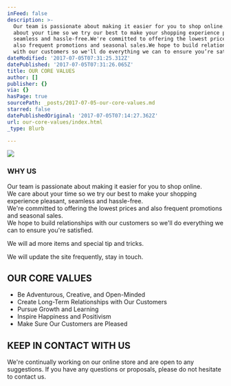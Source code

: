 ```yaml
---
inFeed: false
description: >-
  Our team is passionate about making it easier for you to shop online.We care
  about your time so we try our best to make your shopping experience pleasant,
  seamless and hassle-free.We're committed to offering the lowest prices and
  also frequent promotions and seasonal sales.We hope to build relationships
  with our customers so we'll do everything we can to ensure you’re satisfied.
dateModified: '2017-07-05T07:31:25.312Z'
datePublished: '2017-07-05T07:31:26.065Z'
title: OUR CORE VALUES
author: []
publisher: {}
via: {}
hasPage: true
sourcePath: _posts/2017-07-05-our-core-values.md
starred: false
datePublishedOriginal: '2017-07-05T07:14:27.362Z'
url: our-core-values/index.html
_type: Blurb

---
```

![](https://the-grid-user-content.s3-us-west-2.amazonaws.com/50ab79e7-7d3f-4869-b15b-53d295440f25.png)

### WHY US

Our team is passionate about making it easier for you to shop online.  
We care about your time so we try our best to make your shopping experience pleasant, seamless and hassle-free.  
We're committed to offering the lowest prices and also frequent promotions and seasonal sales.  
We hope to build relationships with our customers so we'll do everything we can to ensure you're satisfied.

We will ad more items and special tip and tricks.

We will update the site frequently, stay in touch.

## OUR CORE VALUES

* Be Adventurous, Creative, and Open-Minded
* Create Long-Term Relationships with Our Customers
* Pursue Growth and Learning
* Inspire Happiness and Positivism
* Make Sure Our Customers are Pleased

## KEEP IN CONTACT WITH US

We're continually working on our online store and are open to any suggestions. If you have any questions or proposals, please do not hesitate to contact us.